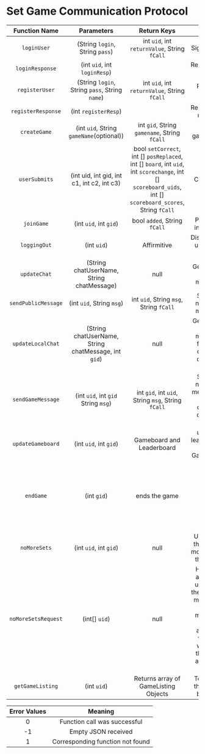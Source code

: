 # Set Game Communication Protocol

| Function Name   | Parameters                 | Return Keys     | Usage             | Direction |
|:---------------:|:--------------------------:|:----------: |:-----------------:|:---------:|
| `loginUser`     | (String `login`, String `pass`)| int `uid`, int `returnValue`, String `fCall` | Sign in User      | C --> S    |
| `loginResponse` | (int `uid`, int `loginResp`)|             | Response to sign in | S --> C |
| `registerUser`  | (String `login`, String `pass`, String `name`)| int `uid`, int `returnValue`, String `fCall`| Register User     | C --> S    |
| `registerResponse` | (int `registerResp`)   |                | Response to register | S --> C
| `createGame`    | (int `uid`, String `gameName`(optional)) | int `gid`, String `gamename`, String `fCall` | Makes game in DB  | C --> S    |
| `userSubmits`| (int uid, int gid, int c1, int c2, int c3)| bool `setCorrect`, int [] `posReplaced`, int [] `board`, int `uid`, int `scorechange`, int [] `scoreboard_uids`, int [] `scoreboard_scores`, String `fCall`| Check set | C --> S|
| `joinGame`	  | (int `uid`, int `gid`)		   | bool `added`, String `fCall` | Puts user into game| C --> S |
| `loggingOut`	  | (int `uid`)				   | Affirmitive | Disconnects user from server | C --> S |
| `updateChat`    | (String chatUserName, String chatMessage) | null | Gets a new chat message | S --> C|
| `sendPublicMessage` | (int `uid`, String `msg`) | int `uid`, String `msg`, String `fCall` | Sends a new chat message | C --> S |
| `updateLocalChat`    | (String chatUserName, String chatMessage, int `gid`) | null | Gets a new chat message for local chatbox during a game| S --> C|
| `sendGameMessage` | (int `uid`, int `gid` String `msg`) | int `gid`, int `uid`, String `msg`, String `fCall`| Sends a new chat message to local chatbox during a game| C --> S |
| `updateGameboard`| (int `uid`, int `gid`)| Gameboard and Leaderboard | updates leaderboard and Gameboard | C --> S | 
|`endGame`|(int `gid`)|ends the game|null| Notifies users when there is either no more sets or no more cards|S --> C|
|`noMoreSets`|(int `uid`, int `gid`)|null|User think there is no more sets in the game|C --> S|
|`noMoreSetsRequest`|(int[] `uid`)|null|Happens after one user says there are no more sets, other members will be asked to vote on whether there are any more sets|S --> C|
| `getGameListing`  | (int `uid`) |Returns array of GameListing Objects| To update the server browser| C --> S |


| Error Values    | Meaning                          |
|:---------------:|:--------------------------------:|
|       0         | Function call was successful     |
|      -1         | Empty JSON received              |
|       1         | Corresponding function not found |
